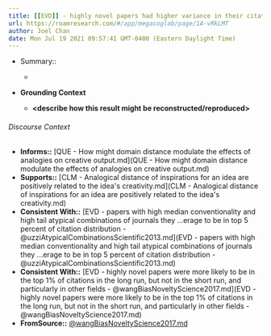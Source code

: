 ```yaml
---
title: [[EVD]] - highly novel papers had higher variance in their citation outcomes over a 15-year window, biased towards the higher impact tail of the distribution - [[@wangBiasNoveltyScience2017]]
url: https://roamresearch.com/#/app/megacoglab/page/1A-vRkLMT
author: Joel Chan
date: Mon Jul 19 2021 09:57:41 GMT-0400 (Eastern Daylight Time)
---
```


- Summary::

    - __<summarize the result in a bit more detail here>__
- **Grounding Context**

    - __<describe how this result might be reconstructed/reproduced>__

###### Discourse Context

- **Informs::** [QUE - How might domain distance modulate the effects of analogies on creative output.md](QUE - How might domain distance modulate the effects of analogies on creative output.md)
- **Supports::** [CLM - Analogical distance of inspirations for an idea are positively related to the idea's creativity.md](CLM - Analogical distance of inspirations for an idea are positively related to the idea's creativity.md)
- **Consistent With::** [EVD - papers with high median conventionality and high tail atypical combinations of journals they ...erage to be in top 5 percent of citation distribution - @uzziAtypicalCombinationsScientific2013.md](EVD - papers with high median conventionality and high tail atypical combinations of journals they ...erage to be in top 5 percent of citation distribution - @uzziAtypicalCombinationsScientific2013.md)
- **Consistent With::** [EVD - highly novel papers were more likely to be in the top 1% of citations in the long run, but not in the short run, and particularly in other fields - @wangBiasNoveltyScience2017.md](EVD - highly novel papers were more likely to be in the top 1% of citations in the long run, but not in the short run, and particularly in other fields - @wangBiasNoveltyScience2017.md)
- **FromSource::** [@wangBiasNoveltyScience2017.md](@wangBiasNoveltyScience2017.md)

